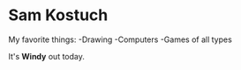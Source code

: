 # Sam Kostuch

My favorite things:
-Drawing
-Computers
-Games of all types


It's **Windy** out today.
